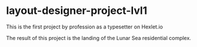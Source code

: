 # layout-designer-project-lvl1

This is the first project by profession as a typesetter on Hexlet.io

The result of this project is the landing of the Lunar Sea residential complex.